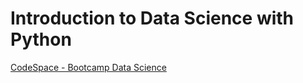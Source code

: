 # Introduction to Data Science with Python

[CodeSpace - Bootcamp Data Science](https://codespaceacademy.com/curso-online-data-science/)
